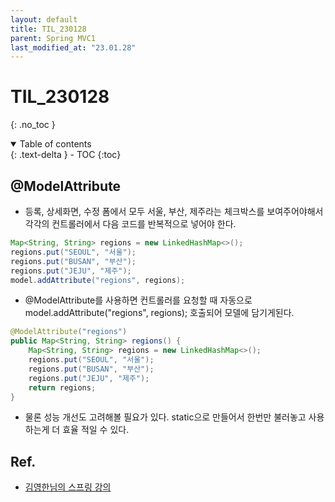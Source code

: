 ```yaml
---
layout: default
title: TIL_230128
parent: Spring MVC1
last_modified_at: "23.01.28"
---
```


# TIL_230128
{: .no_toc }

<details open markdown="block">
  <summary>
    Table of contents
  </summary>
  {: .text-delta }
- TOC
{:toc}
</details>

## @ModelAttribute
- 등록, 상세화면, 수정 폼에서 모두 서울, 부산, 제주라는 체크박스를 보여주어야해서 각각의 컨트롤러에서 다음 코드를 반복적으로 넣어야 한다.

```java
Map<String, String> regions = new LinkedHashMap<>(); 
regions.put("SEOUL", "서울");
regions.put("BUSAN", "부산");
regions.put("JEJU", "제주");
model.addAttribute("regions", regions);
```

- @ModelAttribute를 사용하면 컨트롤러를 요청할 때 자동으로 
model.addAttribute("regions", regions); 호출되어 모델에 담기게된다.

```java
@ModelAttribute("regions")
public Map<String, String> regions() {
	Map<String, String> regions = new LinkedHashMap<>();
	regions.put("SEOUL", "서울");
	regions.put("BUSAN", "부산");
	regions.put("JEJU", "제주");
	return regions;
}
```

- 물론 성능 개선도 고려해볼 필요가 있다. static으로 만들어서 한번만 불러놓고 사용하는게 더 효율 적일 수 있다.


## Ref.
- <a href="https://www.inflearn.com/course/%EC%8A%A4%ED%94%84%EB%A7%81-mvc-1/dashboard">김영한님의 스프링 강의</a>
